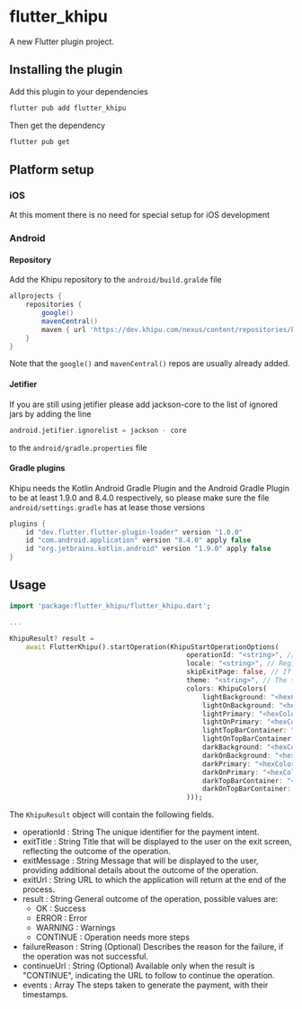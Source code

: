 # flutter_khipu

A new Flutter plugin project.

## Installing the plugin

Add this plugin to your dependencies

```bash
flutter pub add flutter_khipu
```

Then get the dependency

```bash
flutter pub get
```

## Platform setup

### iOS

At this moment there is no need for special setup for iOS development

### Android

#### Repository

Add the Khipu repository to the `android/build.gralde` file

```groovy
allprojects {
    repositories {
        google()
        mavenCentral()
        maven { url 'https://dev.khipu.com/nexus/content/repositories/khenshin' }
    }
}
```

Note that the `google()` and `mavenCentral()` repos are usually already added.

#### Jetifier

If you are still using jetifier please add jackson-core to the list of ignored jars by adding the line

```groovy
android.jetifier.ignorelist = jackson - core
```

to the `android/gradle.properties` file

#### Gradle plugins

Khipu needs the Kotlin Android Gradle Plugin and the Android Gradle Plugin to be at least 1.9.0 and 8.4.0 respectively, so please make sure the file `android/settings.gradle` has at lease those versions

```groovy
plugins {
    id "dev.flutter.flutter-plugin-loader" version "1.0.0"
    id "com.android.application" version "8.4.0" apply false
    id "org.jetbrains.kotlin.android" version "1.9.0" apply false
}
```

## Usage



```dart
import 'package:flutter_khipu/flutter_khipu.dart';

...

KhipuResult? result =
    await FlutterKhipu().startOperation(KhipuStartOperationOptions(
                                            operationId: "<string>", // The unique identifier of the payment intent
                                            locale: "<string>", // Regional settings for the interface language. The standard format combines an ISO 639-1 language code and an ISO 3166 country code. For example, "es_CL" for Spanish (Chile).
                                            skipExitPage: false, // If true, skips the exit page at the end of the payment process, whether successful or failed.
                                            theme: "<string>", // The theme of the interface, can be light, dark or system
                                            colors: KhipuColors(
                                                lightBackground: "<hexColor>", //Optional General background color in light mode
                                                lightOnBackground: "<hexColor>", //Optional Color of elements on the general background in light mode
                                                lightPrimary: "<hexColor>", //Optional Primary color in light mode.
                                                lightOnPrimary: "<hexColor>", //Optional Color of elements on the primary color in light mode.
                                                lightTopBarContainer: "<hexColor>", //Optional Background color for the top bar in light mode.
                                                lightOnTopBarContainer: "<hexColor>", //Optional Color of the elements on the top bar in light mode.
                                                darkBackground: "<hexColor>", //Optional General background color in dark mode
                                                darkOnBackground: "<hexColor>", //Optional Color of elements on the general background in dark mode
                                                darkPrimary: "<hexColor>", //Optional Primary color in dark mode.
                                                darkOnPrimary: "<hexColor>", //Optional Color of elements on the primary color in dark mode.
                                                darkTopBarContainer: "<hexColor>", //Optional Background color for the top bar in dark mode.
                                                darkOnTopBarContainer: "<hexColor>", //Optional Color of the elements on the top bar in dark mode.
                                            )));

```

The `KhipuResult` object will contain the following fields.

- operationId : String The unique identifier for the payment intent.
- exitTitle : String Title that will be displayed to the user on the exit screen, reflecting the outcome of the operation.
- exitMessage : String Message that will be displayed to the user, providing additional details about the outcome of the operation.
- exitUrl : String URL to which the application will return at the end of the process.
- result : String General outcome of the operation, possible values are:
  - OK : Success
  - ERROR : Error
  - WARNING : Warnings
  - CONTINUE : Operation needs more steps
- failureReason : String (Optional) Describes the reason for the failure, if the operation was not successful.
- continueUrl : String (Optional) Available only when the result is "CONTINUE", indicating the URL to follow to continue the operation.
- events : Array The steps taken to generate the payment, with their timestamps.

